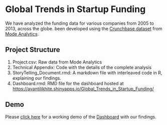 # Global Trends in Startup Funding
We have analyzed the funding data for various companies from 2005 to 2013, across the globe.
been developed using the [Crunchbase dataset](https://data.crunchbase.com/docs/funding-round) from [Mode Analytics](https://modeanalytics.com/avanti_likhite/reports/b4e227db8a0b/queries/ae79f3c1022a/data).

## Project Structure
1. Project.csv: Raw data from Mode Analytics
2. Technical Appendix: Code with the details of the complete analysis
3. StoryTelling_Document.rmd: A markdown file with interleaved code in R, explaining our findings.
4. Dashboard.rmd: RMD file for the dashboard hosted at https://avantilikhite.shinyapps.io/Global_Trends_in_Startup_Funding/

## Demo
Please [click here](https://avantilikhite.shinyapps.io/Global_Trends_in_Startup_Funding/) for a working demo of the [Dashboard](https://avantilikhite.shinyapps.io/Global_Trends_in_Startup_Funding/) with our findings.
